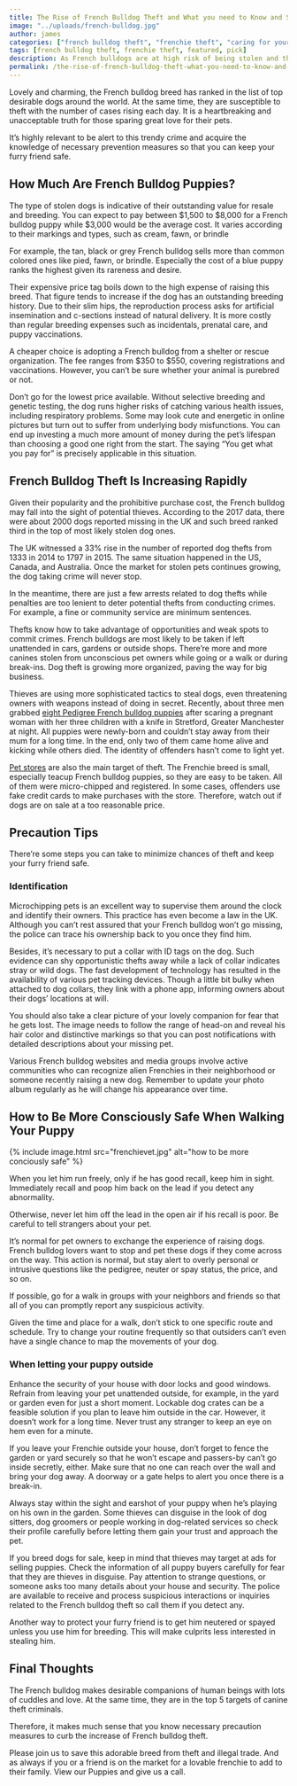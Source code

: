 ```yaml
---
title: The Rise of French Bulldog Theft and What you need to Know and Solve
image: "../uploads/french-bulldog.jpg"
author: james
categories: ["french bulldog theft", "frenchie theft", "caring for your frenchie"]
tags: [french bulldog theft, frenchie theft, featured, pick]
description: As French bulldogs are at high risk of being stolen and the French bulldog theft has been on the increase, it's time to take immediate precaution measures.
permalink: /the-rise-of-french-bulldog-theft-what-you-need-to-know-and-solve/
---
```

Lovely and charming, the French bulldog breed has ranked in the list of top desirable dogs around the world. At the same time, they are susceptible to theft with the number of cases rising each day. It is a heartbreaking and unacceptable truth for those sparing great love for their pets.

It’s highly relevant to be alert to this trendy crime and acquire the knowledge of necessary prevention measures so that you can keep your furry friend safe.

## How Much Are French Bulldog Puppies?

The type of stolen dogs is indicative of their outstanding value for resale and breeding. You can expect to pay between $1,500 to $8,000 for a French bulldog puppy while $3,000 would be the average cost. It varies according to their markings and types, such as cream, fawn, or brindle

For example, the tan, black or grey French bulldog sells more than common colored ones like pied, fawn, or brindle. Especially the cost of a blue puppy ranks the highest given its rareness and desire.

Their expensive price tag boils down to the high expense of raising this breed. That figure tends to increase if the dog has an outstanding breeding history. Due to their slim hips, the reproduction process asks for artificial insemination and c-sections instead of natural delivery. It is more costly than regular breeding expenses such as incidentals, prenatal care, and puppy vaccinations.

A cheaper choice is adopting a French bulldog from a shelter or rescue organization. The fee ranges from $350 to $550, covering registrations and vaccinations. However, you can’t be sure whether your animal is purebred or not.

Don’t go for the lowest price available. Without selective breeding and genetic testing, the dog runs higher risks of catching various health issues, including respiratory problems. Some may look cute and energetic in online pictures but turn out to suffer from underlying body misfunctions. You can end up investing a much more amount of money during the pet’s lifespan than choosing a good one right from the start. The saying “You get what you pay for” is precisely applicable in this situation.

## French Bulldog Theft Is Increasing Rapidly

Given their popularity and the prohibitive purchase cost, the French bulldog may fall into the sight of potential thieves. According to the 2017 data, there were about 2000 dogs reported missing in the UK and such breed ranked third in the top of most likely stolen dog ones.

The UK witnessed a 33% rise in the number of reported dog thefts from 1333 in 2014 to 1797 in 2015. The same situation happened in the US, Canada, and Australia. Once the market for stolen pets continues growing, the dog taking crime will never stop.

In the meantime, there are just a few arrests related to dog thefts while penalties are too lenient to deter potential thefts from conducting crimes. For example, a fine or community service are minimum sentences.

Thefts know how to take advantage of opportunities and weak spots to commit crimes. French bulldogs are most likely to be taken if left unattended in cars, gardens or outside shops. There’re more and more canines stolen from unconscious pet owners while going or a walk or during break-ins. Dog theft is growing more organized, paving the way for big business.

Thieves are using more sophisticated tactics to steal dogs, even threatening owners with weapons instead of doing in secret. Recently, about three men grabbed [eight Pedigree French bulldog puppies](https://www.bbc.com/news/uk-england-manchester-45963787) after scaring a pregnant woman with her three children with a knife in Stretford, Greater Manchester at night. All puppies were newly-born and couldn’t stay away from their mum for a long time. In the end, only two of them came home alive and kicking while others died. The identity of offenders hasn’t come to light yet.

[Pet stores](https://www.wfmynews2.com/article/life/pets/why-are-french-bulldog-puppies-a-target-for-thieves/83-618249469) are also the main target of theft. The Frenchie breed is small, especially teacup French bulldog puppies, so they are easy to be taken. All of them were micro-chipped and registered. In some cases, offenders use fake credit cards to make purchases with the store. Therefore, watch out if dogs are on sale at a too reasonable price.

## Precaution Tips

There’re some steps you can take to minimize chances of theft and keep your furry friend safe.

### Identification

Microchipping pets is an excellent way to supervise them around the clock and identify their owners. This practice has even become a law in the UK. Although you can’t rest assured that your French bulldog won’t go missing, the police can trace his ownership back to you once they find him.

Besides, it’s necessary to put a collar with ID tags on the dog. Such evidence can shy opportunistic thefts away while a lack of collar indicates stray or wild dogs. The fast development of technology has resulted in the availability of various pet tracking devices. Though a little bit bulky when attached to dog collars, they link with a phone app, informing owners about their dogs’ locations at will.

You should also take a clear picture of your lovely companion for fear that he gets lost. The image needs to follow the range of head-on and reveal his hair color and distinctive markings so that you can post notifications with detailed descriptions about your missing pet.

Various French bulldog websites and media groups involve active communities who can recognize alien Frenchies in their neighborhood or someone recently raising a new dog. Remember to update your photo album regularly as he will change his appearance over time.

## How to Be More Consciously Safe When Walking Your Puppy

{% include image.html src="frenchievet.jpg" alt="how to be more conciously safe" %}

When you let him run freely, only if he has good recall, keep him in sight. Immediately recall and poop him back on the lead if you detect any abnormality.

Otherwise, never let him off the lead in the open air if his recall is poor. Be careful to tell strangers about your pet.

It’s normal for pet owners to exchange the experience of raising dogs. French bulldog lovers want to stop and pet these dogs if they come across on the way. This action is normal, but stay alert to overly personal or intrusive questions like the pedigree, neuter or spay status, the price, and so on.

If possible, go for a walk in groups with your neighbors and friends so that all of you can promptly report any suspicious activity.

Given the time and place for a walk, don’t stick to one specific route and schedule. Try to change your routine frequently so that outsiders can’t even have a single chance to map the movements of your dog.

### When letting your puppy outside

Enhance the security of your house with door locks and good windows. Refrain from leaving your pet unattended outside, for example, in the yard or garden even for just a short moment. Lockable dog crates can be a feasible solution if you plan to leave him outside in the car. However, it doesn’t work for a long time. Never trust any stranger to keep an eye on hem even for a minute.

If you leave your Frenchie outside your house, don’t forget to fence the garden or yard securely so that he won’t escape and passers-by can’t go inside secretly, either. Make sure that no one can reach over the wall and bring your dog away. A doorway or a gate helps to alert you once there is a break-in.

Always stay within the sight and earshot of your puppy when he’s playing on his own in the garden. Some thieves can disguise in the look of dog sitters, dog groomers or people working in dog-related services so check their profile carefully before letting them gain your trust and approach the pet.

If you breed dogs for sale, keep in mind that thieves may target at ads for selling puppies. Check the information of all puppy buyers carefully for fear that they are thieves in disguise. Pay attention to strange questions, or someone asks too many details about your house and security. The police are available to receive and process suspicious interactions or inquiries related to the French bulldog theft so call them if you detect any.

Another way to protect your furry friend is to get him neutered or spayed unless you use him for breeding. This will make culprits less interested in stealing him.

## Final Thoughts

The French bulldog makes desirable companions of human beings with lots of cuddles and love. At the same time, they are in the top 5 targets of canine theft criminals.

Therefore, it makes much sense that you know necessary precaution measures to curb the increase of French bulldog theft.

Please join us to save this adorable breed from theft and illegal trade. And as always if you or a friend is on the market for a lovable frenchie to add to their family. View our Puppies and give us a call.